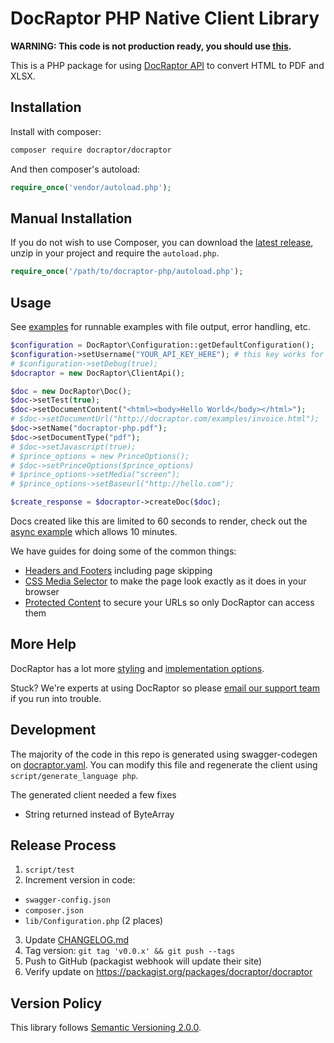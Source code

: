 # DocRaptor PHP Native Client Library

**WARNING: This code is not production ready, you should use [this](https://docraptor.com/documentatino/php).**

This is a PHP package for using [DocRaptor API](http://docraptor.com/documentation) to convert HTML to PDF and XLSX.

## Installation

Install with composer:

```bash
composer require docraptor/docraptor
```

And then composer's autoload:

```php
require_once('vendor/autoload.php');
```

## Manual Installation

If you do not wish to use Composer, you can download the [latest
release](https://github.com/docraptor/docraptor-php/releases), unzip in your project and require the `autoload.php`.


```php
require_once('/path/to/docraptor-php/autoload.php');
```

## Usage

See [examples](examples/) for runnable examples with file output, error handling, etc.

```php
$configuration = DocRaptor\Configuration::getDefaultConfiguration();
$configuration->setUsername("YOUR_API_KEY_HERE"); # this key works for test documents
# $configuration->setDebug(true);
$docraptor = new DocRaptor\ClientApi();

$doc = new DocRaptor\Doc();
$doc->setTest(true);                                                   # test documents are free but watermarked
$doc->setDocumentContent("<html><body>Hello World</body></html>");     # supply content directly
# $doc->setDocumentUrl("http://docraptor.com/examples/invoice.html");  # or use a url
$doc->setName("docraptor-php.pdf");                                    # help you find a document later
$doc->setDocumentType("pdf");                                          # pdf or xls or xlsx
# $doc->setJavascript(true);                                           # enable JavaScript processing
# $prince_options = new PrinceOptions();                               # pdf-specific options
# $doc->setPrinceOptions($prince_options)
# $prince_options->setMedia("screen");                                 # use screen styles instead of print styles
# $prince_options->setBaseurl("http://hello.com");                     # pretend URL when using document_content

$create_response = $docraptor->createDoc($doc);
```

Docs created like this are limited to 60 seconds to render, check out the [async example](examples/async.php) which allows 10 minutes.


We have guides for doing some of the common things:

* [Headers and Footers](https://docraptor.com/documentation/style#pdf-headers-footers) including page skipping
* [CSS Media Selector](https://docraptor.com/documentation/api#api_basic_pdf) to make the page look exactly as it does in your browser
* [Protected Content](https://docraptor.com/documentation/api#api_advanced_pdf) to secure your URLs so only DocRaptor can access them

## More Help

DocRaptor has a lot more [styling](https://docraptor.com/documentation/style) and [implementation options](https://docraptor.com/documentation/api).

Stuck? We're experts at using DocRaptor so please [email our support team](mailto:support@docraptor.com) if you run into trouble.


## Development

The majority of the code in this repo is generated using swagger-codegen on [docraptor.yaml](docraptor.yaml). You can modify this file and regenerate the client using `script/generate_language php`.

The generated client needed a few fixes
- String returned instead of ByteArray

## Release Process

1. `script/test`
2. Increment version in code:
  - `swagger-config.json`
  - `composer.json`
  - `lib/Configuration.php` (2 places)
3. Update [CHANGELOG.md](CHANGELOG.md)
4. Tag version: `git tag 'v0.0.x' && git push --tags`
5. Push to GitHub (packagist webhook will update their site)
6. Verify update on https://packagist.org/packages/docraptor/docraptor

## Version Policy

This library follows [Semantic Versioning 2.0.0](http://semver.org).
